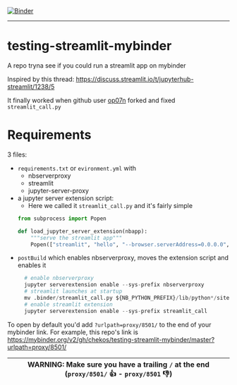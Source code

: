 [![Binder](https://mybinder.org/badge_logo.svg)](https://mybinder.org/v2/gh/tiagogiraldo/testing-streamlit-mybinder/master?urlpath=proxy/8501/)
***
# testing-streamlit-mybinder
A repo tryna see if you could run a streamlit app on mybinder

Inspired by this thread: https://discuss.streamlit.io/t/jupyterhub-streamlit/1238/5

It finally worked when github user [op07n](https://github.com/op07n) forked and fixed `streamlit_call.py`

# Requirements
3 files:
* `requirements.txt` or `evironment.yml` with 
  - nbserverproxy
  - streamlit
  - jupyter-server-proxy
* a jupyter server extension script:
  - Here we called it `streamlit_call.py` and it's fairly simple
  ```python
  from subprocess import Popen

  def load_jupyter_server_extension(nbapp):
      """serve the streamlit app"""
      Popen(["streamlit", "hello", "--browser.serverAddress=0.0.0.0", "--server.enableCORS=False"])
  ```
* `postBuild` which enables nbserverproxy, moves the extension script and enables it
  ```python
    # enable nbserverproxy
    jupyter serverextension enable --sys-prefix nbserverproxy
    # streamlit launches at startup
    mv .binder/streamlit_call.py ${NB_PYTHON_PREFIX}/lib/python*/site-packages/
    # enable streamlit extension
    jupyter serverextension enable --sys-prefix streamlit_call
    ```

To open by default you'd add `?urlpath=proxy/8501/` to the end of your mybinder link.
For example, this repo's link is
https://mybinder.org/v2/gh/chekos/testing-streamlit-mybinder/master?urlpath=proxy/8501/

| WARNING: Make sure you have a trailing `/` at the end (`proxy/8501/` :thumbsup: - `proxy/8501` :thumbsdown:) |
| --- |
